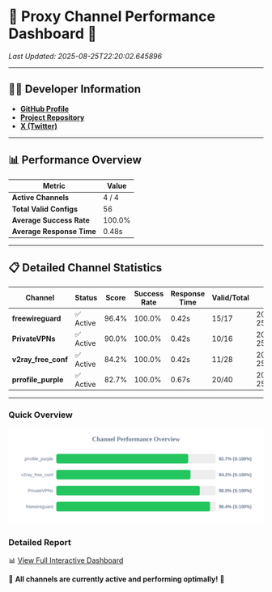 # 🌟 Proxy Channel Performance Dashboard 🌟

_Last Updated: 2025-08-25T22:20:02.645896_

---

## 👩‍💻 Developer Information

- **[GitHub Profile](https://github.com/4n0nymou3)**  
- **[Project Repository](https://github.com/4n0nymou3/multi-proxy-config-fetcher)**  
- **[X (Twitter)](https://x.com/4n0nymou3)**  

---

## 📊 Performance Overview

| Metric                | Value       |
|-----------------------|-------------|
| **Active Channels**   | 4 / 4       |
| **Total Valid Configs** | 56          |
| **Average Success Rate** | 100.0%      |
| **Average Response Time** | 0.48s       |

---

## 📋 Detailed Channel Statistics

| Channel          | Status     | Score  | Success Rate | Response Time | Valid/Total | Last Success               |
|------------------|------------|--------|--------------|---------------|-------------|----------------------------|
| **freewireguard**  | ✅ Active  | 96.4%  | 100.0% | 0.42s         | 15/17       | 2025-08-25T22:20:02.644032 |
| **PrivateVPNs**  | ✅ Active  | 90.0%  | 100.0% | 0.42s         | 10/16       | 2025-08-25T22:20:02.192744 |
| **v2ray_free_conf**  | ✅ Active  | 84.2%  | 100.0% | 0.42s         | 11/28       | 2025-08-25T22:20:01.726759 |
| **prrofile_purple**  | ✅ Active  | 82.7%  | 100.0% | 0.67s         | 20/40       | 2025-08-25T22:20:01.261124 |

---

### Quick Overview
<div align="center">
  <a href="https://raw.githubusercontent.com/nullluser/NullRepo/refs/heads/main/assets/channel_stats_chart.svg">
    <img src="https://raw.githubusercontent.com/nullluser/NullRepo/refs/heads/main/assets/channel_stats_chart.svg" alt="Source Performance Statistics" width="800">
  </a>
</div>

### Detailed Report
📊 [View Full Interactive Dashboard](https://htmlpreview.github.io/?https://github.com/nullluser/NullRepo/blob/main/assets/performance_report.html)

🎉 **All channels are currently active and performing optimally!** 🎉
